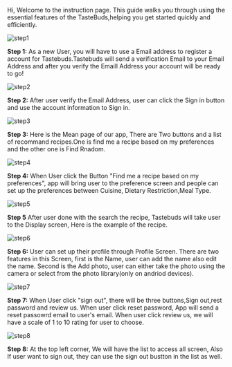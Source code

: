 Hi,
Welcome to the instruction page.
This guide walks you through using the essential features of the TasteBuds,helping you get started quickly and efficiently.


![step1](img/step1.png)

**Step 1:** As a new User, you will have to use a Email address to register a account for Tastebuds.Tastebuds will send a verification Email to your Email Address and after you verify the Emaill Address your account will be ready to go!

![step2](img/step2.png)


**Step 2:** After user verify the Email Address, user can click the Sign in button and use the account information to Sign in.


![step3](img/step3.png)

**Step 3:** Here is the Mean page of our app, There are Two buttons and a list of recommand recipes.One is find me a recipe based on my preferences and the other one is Find Rnadom.

![step4](img/step4.png)


**Step 4:** When User click the Button "Find me a recipe based on my preferences", app will bring user to the preference screen and people can set up the preferences between Cuisine, Dietary Restriction,Meal Type.

![step5](img/step5.png)


**Step 5** After user done with the search the recipe, Tastebuds will take user to the Display screen, Here is the example of the recipe.

![step6](img/step6.png)

**Step 6:** User can set up their profile through Profile Screen. There are two features in this Screen, first is the Name, user can add the name also edit the name. Second is the Add photo, user can either take the photo using the camera or select from the photo library(only on andriod devices).

![step7](img/step8.png) 


**Step 7:** When User click "sign out", there will be three buttons,Sign out,rest password and review us. When user click reset password, App will send a reset passowrd email to user's email. When user click review us, we will have a scale of 1 to 10 rating for user to choose.

![step8](img/step7.png)

**Step 8:** At the top left corner, We will have the list to access all screen, Also If user want to sign out, they can use the sign out bustton in the list as well.
